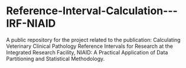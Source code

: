 # Reference-Interval-Calculation---IRF-NIAID
A public repository for the project related to the publication: Calculating Veterinary Clinical Pathology Reference Intervals for Research at the Integrated Research Facility, NIAID: A Practical Application of Data Partitioning and Statistical Methodology.
